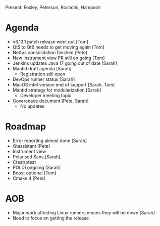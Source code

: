 Present: Foxley, Peterson, Koshchii, Hampson

# Agenda
- v6.13.1 patch release went out [Tom]
- Qt5 to Qt6 needs to get moving again [Tom]
- NeXus consolidation finished [Pete]
- New instrument view PR still on going [Tom]
- Jenkins updates Java 17 going out of date [Sarah]
- Mantid draft agenda [Sarah]
  - Registration still open
- DevOps runner status [Sarah]
- MacOS intel version end of support [Sarah, Tom]
- Mantid strategy for modularization [Sarah]
   - Developer meeting topic
- Goverenace document [Pete, Sarah]
   - No updates

# Roadmap
- Error reporting almost done [Sarah]
- Qtassistant [Pete]
- Instrument view
- Polarised Sans [Sarah]
- Ctest/ptest
- POLDI ongoing [Sarah]
- Boost optional [Tom]
- Cmake 4 [Pete]

# AOB
- Major work affecting Linux runners means they will be down [Sarah]
- Need to focus on getting the release
